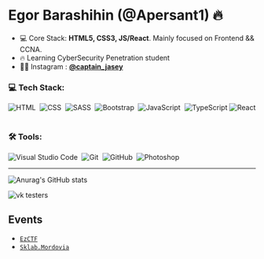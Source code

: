 <h1 align="left">Egor Barashihin (@Apersant1) 🔥</h1>


- 💻 Core Stack: **HTML5, CSS3, JS/React**. Mainly focused on Frontend && CCNA.
- 🔥 Learning CyberSecurity Penetration student
- 👨‍💻 Instagram : <a href="https://www.instagram.com/captain_jasey/">**@captain_jasey**</a>

### 💻 Tech Stack:
![HTML](https://img.shields.io/badge/-HTML-333333?style=flat&logo=HTML5&logoColor=E34F26)&nbsp;
![CSS](https://img.shields.io/badge/-CSS-333333?style=flat&logo=CSS3&logoColor=1572B6)&nbsp;
![SASS](https://img.shields.io/badge/-SASS-333333?style=flat&logo=SASS)&nbsp;
![Bootstrap](https://img.shields.io/badge/-Bootstrap-333333?style=flat&logo=bootstrap&logoColor=563D7C)&nbsp;
![JavaScript](https://img.shields.io/badge/-JavaScript-333333?style=flat&logo=javascript)&nbsp;
![TypeScript](https://img.shields.io/badge/-TypeScript-333333?style=flat&logo=TypeScript&logoColor=007ACC)
![React](https://img.shields.io/badge/-React-333333?style=flat&logo=react)&nbsp;

### 🛠 Tools:
![Visual Studio Code](https://img.shields.io/badge/-Visual%20Studio%20Code-333333?style=flat&logo=visual-studio-code&logoColor=007ACC)&nbsp;
![Git](https://img.shields.io/badge/-Git-333333?style=flat&logo=git)&nbsp;
![GitHub](https://img.shields.io/badge/-GitHub-333333?style=flat&logo=github)&nbsp;
![Photoshop](https://img.shields.io/badge/-Photoshop-333333?style=flat&logo=adobe-photoshop)&nbsp;

---


![Anurag's GitHub stats](https://github-readme-stats.vercel.app/api?username=Apersant1&show_icons=true&theme=dark)


![vk testers](https://browser.ru/v3/ok/img/check/icon-testers.svg)

## Events
- <a href="https://github.com/CTF-Cafe/CTF_Cafe">``EzCTF``</a>
- <a href="https://opus.sk.ru/2022-skl-mordovia">``Sklab.Mordovia``</a>



